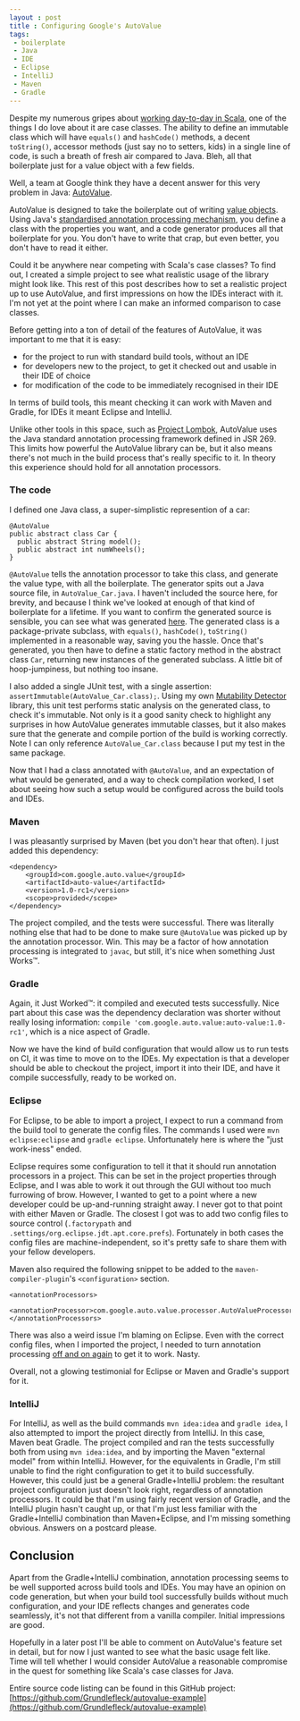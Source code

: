 ```yaml
---
layout : post
title : Configuring Google's AutoValue
tags:
 - boilerplate
 - Java
 - IDE
 - Eclipse
 - IntelliJ
 - Maven
 - Gradle
---
```


Despite my numerous gripes about [working day-to-day in Scala](http://grundlefleck.github.io/2013/06/23/using-scala-will-make-you-less-productive.html), one of the things I do love about it are case classes. The ability to define an immutable class which will have `equals()` and `hashCode()` methods, a decent `toString()`, accessor methods (just say no to setters, kids) in a single line of code, is such a breath of fresh air compared to Java. Bleh, all that boilerplate just for a value object with a few fields.

Well, a team at Google think they have a decent answer for this very problem in Java: [AutoValue](https://github.com/google/auto/tree/master/value). 

AutoValue is designed to take the boilerplate out of writing [value objects](http://martinfowler.com/bliki/ValueObject.html). Using Java's [standardised annotation processing mechanism](https://jcp.org/en/jsr/detail?id=269), you define a class with the properties you want, and a code generator produces all that boilerplate for you. You don't have to write that crap, but even better, you don't have to read it either.

Could it be anywhere near competing with Scala's case classes? To find out, I created a simple project to see what realistic usage of the library might look like. This rest of this post describes how to set a realistic project up to use AutoValue, and first impressions on how the IDEs interact with it. I'm not yet at the point where I can make an informed comparison to case classes.

Before getting into a ton of detail of the features of AutoValue, it was important to me that it is easy:

  * for the project to run with standard build tools, without an IDE
  * for developers new to the project, to get it checked out and usable in their IDE of choice
  * for modification of the code to be immediately recognised in their IDE

In terms of build tools, this meant checking it can work with Maven and Gradle, for IDEs it meant Eclipse and IntelliJ. 

Unlike other tools in this space, such as [Project Lombok](http://projectlombok.org/), AutoValue uses the Java standard annotation processing framework defined in JSR 269. This limits how powerful the AutoValue library can be, but it also means there's not much in the build process that's really specific to it. In theory this experience should hold for all annotation processors.

### The code

I defined one Java class, a super-simplistic represention of a car:

    @AutoValue
    public abstract class Car {
      public abstract String model();
      public abstract int numWheels();
    }

`@AutoValue` tells the annotation processor to take this class, and generate the value type, with all the boilerplate. The generator spits out a Java source file, in `AutoValue_Car.java`. I haven't included the source here, for brevity, and because I think we've looked at enough of that kind of boilerplate for a lifetime. If you want to confirm the generated source is sensible, you can see what was generated [here](https://gist.github.com/Grundlefleck/192b7acb49bbceb5d2cb). The generated class is a package-private subclass, with `equals()`, `hashCode()`, `toString()` implemented in a reasonable way, saving you the hassle. Once that's generated, you then have to define a static factory method in the abstract class `Car`, returning new instances of the generated subclass. A little bit of hoop-jumpiness, but nothing too insane. 

I also added a single JUnit test, with a single assertion: `assertImmutable(AutoValue_Car.class);`. Using my own [Mutability Detector](www.mutabilitydetector.org) library, this unit test performs static analysis on the generated class, to check it's immutable. Not only is it a good sanity check to highlight any surprises in how AutoValue generates immutable classes, but it also makes sure that the generate and compile portion of the build is working correctly. Note I can only reference `AutoValue_Car.class` because I put my test in the same package.

Now that I had a class annotated with `@AutoValue`, and an expectation of what would be generated, and a way to check compilation worked, I set about seeing how such a setup would be configured across the build tools and IDEs.

### Maven

I was pleasantly surprised by Maven (bet you don't hear that often). I just added this dependency:

    <dependency>
        <groupId>com.google.auto.value</groupId>
        <artifactId>auto-value</artifactId>
        <version>1.0-rc1</version>
        <scope>provided</scope>
    </dependency>

The project compiled, and the tests were successful. There was literally nothing else that had to be done to make sure `@AutoValue` was picked up by the annotation processor. Win. This may be a factor of how annotation processing is integrated to `javac`, but still, it's nice when something Just Works&trade;.

### Gradle

Again, it Just Worked&trade;: it compiled and executed tests successfully. Nice part about this case was the dependency declaration was shorter without really losing information: `compile 'com.google.auto.value:auto-value:1.0-rc1'`, which is a nice aspect of Gradle.


Now we have the kind of build configuration that would allow us to run tests on CI, it was time to move on to the IDEs. My expectation is that a developer should be able to checkout the project, import it into their IDE, and have it compile successfully, ready to be worked on. 

### Eclipse

For Eclipse, to be able to import a project, I expect to run a command from the build tool to generate the config files. The commands I used were `mvn eclipse:eclipse` and `gradle eclipse`. Unfortunately here is where the "just work-iness" ended. 

Eclipse requires some configuration to tell it that it should run annotation processors in a project. This can be set in the project properties through Eclipse, and I was able to work it out through the GUI without too much furrowing of brow. However, I wanted to get to a point where a new developer could be up-and-running straight away. I never got to that point with either Maven or Gradle. The closest I got was to add two config files to source control (`.factorypath` and `.settings/org.eclipse.jdt.apt.core.prefs`). Fortunately in both cases the config files are machine-independent, so it's pretty safe to share them with your fellow developers.

Maven also required the following snippet to be added to the `maven-compiler-plugin`'s `<configuration>` section.

    <annotationProcessors>
        <annotationProcessor>com.google.auto.value.processor.AutoValueProcessor</annotationProcessor>
    </annotationProcessors>

There was also a weird issue I'm blaming on Eclipse. Even with the correct config files, when I imported the project, I needed to turn annotation processing [off and on again](https://www.youtube.com/watch?v=p85xwZ_OLX0) to get it to work. Nasty.

Overall, not a glowing testimonial for Eclipse or Maven and Gradle's support for it.

### IntelliJ

For IntelliJ, as well as the build commands `mvn idea:idea` and `gradle idea`, I also attempted to import the project directly from IntelliJ. In this case, Maven beat Gradle. The project compiled and ran the tests successfully both from using `mvn idea:idea`, and by importing the Maven "external model" from within IntelliJ. However, for the equivalents in Gradle, I'm still unable to find the right configuration to get it to build successfully. However, this could just be a general Gradle+IntelliJ problem: the resultant project configuration just doesn't look right, regardless of annotation processors. It could be that I'm using fairly recent version of Gradle, and the IntelliJ plugin hasn't caught up, or that I'm just less familiar with the Gradle+IntelliJ combination than Maven+Eclipse, and I'm missing something obvious. Answers on a postcard please.


## Conclusion
Apart from the Gradle+IntelliJ combination, annotation processing seems to be well supported across build tools and IDEs. You may have an opinion on code generation, but when your build tool successfully builds without much configuration, and your IDE reflects changes and generates code seamlessly, it's not that different from a vanilla compiler. Initial impressions are good.

Hopefully in a later post I'll be able to comment on AutoValue's feature set in detail, but for now I just wanted to see what the basic usage felt like. Time will tell whether I would consider AutoValue a reasonable compromise in the quest for something like Scala's case classes for Java.


Entire source code listing can be found in this GitHub project: [https://github.com/Grundlefleck/autovalue-example](https://github.com/Grundlefleck/autovalue-example)
